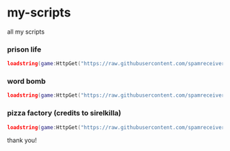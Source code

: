 # my-scripts
all my scripts

### prison life
```lua
loadstring(game:HttpGet("https://raw.githubusercontent.com/spamreceiver1220/my-scripts/main/prison%20life.lua"))()
```

### word bomb
```lua
loadstring(game:HttpGet("https://raw.githubusercontent.com/spamreceiver1220/my-scripts/refs/heads/main/word%20bomb.lua"))()
```

### pizza factory (credits to sirelkilla)
```lua
loadstring(game:HttpGet("https://raw.githubusercontent.com/spamreceiver1220/my-scripts/refs/heads/main/pizza%20factory.lua"))()
```


thank you!

